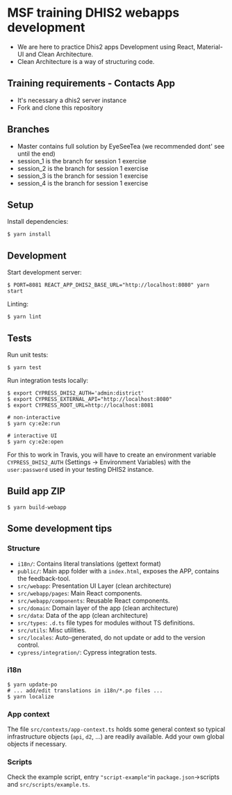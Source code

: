 # MSF training DHIS2 webapps development

-   We are here to practice Dhis2 apps Development using React, Material-UI and Clean Architecture.
-   Clean Architecture is a way of structuring code.

## Training requirements - Contacts App

-   It's necessary a dhis2 server instance
-   Fork and clone this repository

## Branches

-   Master contains full solution by EyeSeeTea (we recommended dont' see until the end)
-   session_1 is the branch for session 1 exercise
-   session_2 is the branch for session 1 exercise
-   session_3 is the branch for session 1 exercise
-   session_4 is the branch for session 1 exercise

## Setup

Install dependencies:

```
$ yarn install
```

## Development

Start development server:

```
$ PORT=8081 REACT_APP_DHIS2_BASE_URL="http://localhost:8080" yarn start
```

Linting:

```
$ yarn lint
```

## Tests

Run unit tests:

```
$ yarn test
```

Run integration tests locally:

```
$ export CYPRESS_DHIS2_AUTH='admin:district'
$ export CYPRESS_EXTERNAL_API="http://localhost:8080"
$ export CYPRESS_ROOT_URL=http://localhost:8081

# non-interactive
$ yarn cy:e2e:run

# interactive UI
$ yarn cy:e2e:open
```

For this to work in Travis, you will have to create an environment variable `CYPRESS_DHIS2_AUTH`
(Settings -> Environment Variables) with the `user:password` used in your testing DHIS2 instance.

## Build app ZIP

```
$ yarn build-webapp
```

## Some development tips

### Structure

-   `i18n/`: Contains literal translations (gettext format)
-   `public/`: Main app folder with a `index.html`, exposes the APP, contains the feedback-tool.
-   `src/webapp`: Presentation UI Layer (clean architecture)
-   `src/webapp/pages`: Main React components.
-   `src/webapp/components`: Reusable React components.
-   `src/domain`: Domain layer of the app (clean architecture)
-   `src/data`: Data of the app (clean architecture)
-   `src/types`: `.d.ts` file types for modules without TS definitions.
-   `src/utils`: Misc utilities.
-   `src/locales`: Auto-generated, do not update or add to the version control.
-   `cypress/integration/`: Cypress integration tests.

### i18n

```
$ yarn update-po
# ... add/edit translations in i18n/*.po files ...
$ yarn localize
```

### App context

The file `src/contexts/app-context.ts` holds some general context so typical infrastructure objects (`api`, `d2`, ...) are readily available. Add your own global objects if necessary.

### Scripts

Check the example script, entry `"script-example"`in `package.json`->scripts and `src/scripts/example.ts`.
